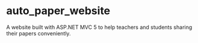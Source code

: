 auto_paper_website
==================

A website built with ASP.NET MVC 5 to help teachers and students sharing their papers conveniently.
